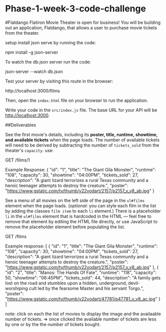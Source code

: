 # Phase-1-week-3-code-challenge
#Flatdango Flatiron Movie Theater is open for business! You will be building out an application, Flatdango, that allows a user to purchase movie tickets from the theater.

setup
install json serve by running the code:

npm install -g json-server

To watch the db.json server run the code:

json-server --watch db.json

Test your server by visiting this route in the browser:

  http://localhost:3000/films

Then, open the `index.html` file on your browser to run the application.

Write your code in the `src/index.js` file. The base URL for your API will be
[http://localhost:3000](http://localhost:3000).

##Deliverables

 See the first movie's details, including its **poster, title, runtime,
showtime, and available tickets** when the page loads. The number of
available tickets will need to be derived by subtracting the number of
`tickets_sold` from the theater's `capacity`. use:

  GET /films/1

   Example Response:
   {
     "id": "1",
     "title": "The Giant Gila Monster",
     "runtime": "108",
     "capacity": 30,
     "showtime": "04:00PM",
     "tickets_sold": 27,
     "description": "A giant lizard terrorizes a rural Texas community and a heroic teenager attempts to destroy the creature.",
     "poster": "https://www.gstatic.com/tv/thumb/v22vodart/2157/p2157_v_v8_ab.jpg"
   }

See a menu of all movies on the left side of the page in the `ul#films`
element when the page loads. (_optional_: you can style each film in the list
by adding the classes `film item` to each `li` element.) There is a
placeholder `li` in the `ul#films` element that is hardcoded in the HTML —
feel free to remove that element by editing the HTML file directly, or use
JavaScript to remove the placeholder element before populating the list. 

 GET /films

   Example response:
   [
      {
        "id": "1",
        "title": "The Giant Gila Monster",
        "runtime": "108",
        "capacity": 30,
        "showtime": "04:00PM",
        "tickets_sold": 27,
        "description": "A giant lizard terrorizes a rural Texas community and a heroic teenager attempts to destroy the creature.",
        "poster": "https://www.gstatic.com/tv/thumb/v22vodart/2157/p2157_v_v8_ab.jpg"
      },
      {
        "id": "2",
        "title": "Manos: The Hands Of Fate",
        "runtime": "118",
        "capacity": 50,
        "showtime": "06:45PM",
        "tickets_sold": 44,
        "description": "A family gets lost on the road and stumbles upon a hidden, underground, devil-worshiping cult led by the fearsome Master and his servant Torgo.",
        "poster": "https://www.gstatic.com/tv/thumb/v22vodart/47781/p47781_v_v8_ac.jpg"
      }
   ]

 note: click on each the list of movies to display the image and the availaable number of tickets.
      => once clicked the available number of tickets are less by one or by the the number of tickets bought.